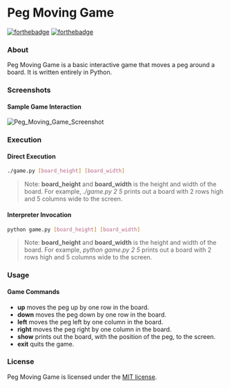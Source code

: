 # Peg Moving Game

[![forthebadge](http://forthebadge.com/images/badges/made-with-python.svg)](http://forthebadge.com)
[![forthebadge](http://forthebadge.com/images/badges/made-with-python.svg)](http://forthebadge.com)

### About
Peg Moving Game is a basic interactive game that moves a peg around a board. It is written entirely in Python.

### Screenshots
#### Sample Game Interaction
![Peg_Moving_Game_Screenshot](https://cloud.githubusercontent.com/assets/7763904/7104329/1cb5d716-e0a6-11e4-81ca-24f1de3c896a.png)

### Execution
#### Direct Execution
```Bash
./game.py [board_height] [board_width]
```
> Note: **board_height** and **board_width** is the height and width of the board. For example, *./game.py 2 5* prints out a board with 2 rows high and 5 columns wide to the screen.

#### Interpreter Invocation
```Bash
python game.py [board_height] [board_width]
```
> Note: **board_height** and **board_width** is the height and width of the board. For example, *python game.py 2 5* prints out a board with 2 rows high and 5 columns wide to the screen.

### Usage
#### Game Commands
* **up** moves the peg up by one row in the board.
* **down** moves the peg down by one row in the board.
* **left** moves the peg left by one column in the board.
* **right** moves the peg right by one column in the board.
* **show** prints out the board, with the position of the peg, to the screen.
* **exit** quits the game.

### License
Peg Moving Game is licensed under the [MIT license](https://github.com/elailai94/Peg-Moving-Game/blob/master/LICENSE.md).
